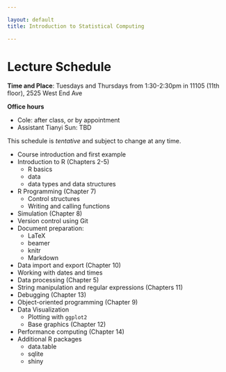 ```yaml
---

layout: default
title: Introduction to Statistical Computing

---
```


# Lecture Schedule

**Time and Place**: Tuesdays and Thursdays from 1:30-2:30pm in 11105 (11th floor), 2525 West End Ave

**Office hours**

* Cole: after class, or by appointment
* Assistant Tianyi Sun: TBD

This schedule is *tentative* and subject to change at any time.

* Course introduction and first example
* Introduction to R (Chapters 2-5)
    - R basics
    - data
    - data types and data structures
* R Programming (Chapter 7)
    - Control structures
    - Writing and calling functions
* Simulation (Chapter 8)
* Version control using Git
* Document preparation:
    - LaTeX
    - beamer
    - knitr
    - Markdown
* Data import and export (Chapter 10)
* Working with dates and times
* Data processing (Chapter 5)
* String manipulation and regular expressions (Chapters 11)
* Debugging (Chapter 13)
* Object-oriented programming (Chapter 9)
* Data Visualization
    - Plotting with `ggplot2`
    - Base graphics (Chapter 12)
* Performance computing (Chapter 14)
* Additional R packages
    - data.table
    - sqlite
    - shiny
